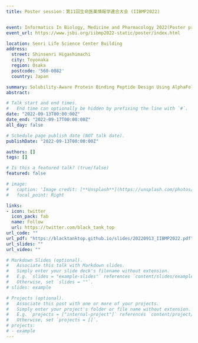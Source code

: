 ```yaml
---
title: Poster session：第11回生命医薬情報学連合大会 (IIBMP2022) 


event: Informatics In Biology, Medicine and Pharmacology 2022(Poster presentation)
event_url: https://www.jsbi.org/iibmp2022-static/poster/index.html

location: Senri Life Science Center Building
address:
  street: Shinsenri Higashimachi
  city: Toyonaka
  region: Osaka
  postcode: '560-0082'
  country: Japan

summary: Solubility-Aware Protein Binding Peptide Design Using AlphaFold
abstract: 

# Talk start and end times.
#   End time can optionally be hidden by prefixing the line with `#`.
date: "2022-09-13T00:00:00Z"
date_end: "2022-09-17T00:00:00Z"
all_day: false

# Schedule page publish date (NOT talk date).
publishDate: "2022-09-13T00:00:00Z"

authors: []
tags: []

# Is this a featured talk? (true/false)
featured: false

# image:
#   caption: 'Image credit: [**Unsplash**](https://unsplash.com/photos/bzdhc5b3Bxs)'
#   focal_point: Right

links:
- icon: twitter
  icon_pack: fab
  name: Follow
  url: https://twitter.com/black_tank_top
url_code: ""
url_pdf: "https://blacktanktop.github.io/slides/20220913_IIBMP2022.pdf"
url_slides: ""
url_video: ""

# Markdown Slides (optional).
#   Associate this talk with Markdown slides.
#   Simply enter your slide deck's filename without extension.
#   E.g. `slides = "example-slides"` references `content/slides/example-slides.md`.
#   Otherwise, set `slides = ""`.
# slides: example

# Projects (optional).
#   Associate this post with one or more of your projects.
#   Simply enter your project's folder or file name without extension.
#   E.g. `projects = ["internal-project"]` references `content/project/deep-learning/index.md`.
#   Otherwise, set `projects = []`.
# projects:
# - example
---
```


<!-- {{% callout note %}}
Click on the **Slides** button above to view the built-in slides feature.
{{% /callout %}} -->

<!-- Slides can be added in a few ways:

- **Create** slides using Wowchemy's [*Slides*](https://wowchemy.com/docs/managing-content/#create-slides) feature and link using `slides` parameter in the front matter of the talk file
- **Upload** an existing slide deck to `static/` and link using `url_slides` parameter in the front matter of the talk file
- **Embed** your slides (e.g. Google Slides) or presentation video on this page using [shortcodes](https://wowchemy.com/docs/writing-markdown-latex/).

Further event details, including [page elements](https://wowchemy.com/docs/writing-markdown-latex/) such as image galleries, can be added to the body of this page. -->
